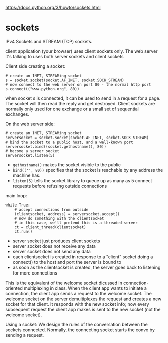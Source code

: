 https://docs.python.org/3/howto/sockets.html

# sockets

IPv4 Sockets and STREAM (TCP) sockets.

client application (your browser) uses client sockets only.
The web server it's talking to uses both server sockets and client sockets

Client side creating a socket:
```
# create an INET, STREAMing socket
s = socket.socket(socket.AF_INET, socket.SOCK_STREAM)
# now connect to the web server on port 80 - the normal http port
s.connect(("www.python.org", 80))
```
when socket s is connected, it can be used to send in a request for a page.
The socket will then read the reply and get destroyed. Client sockets are normally only used for one exchange or a small set of sequential exchanges.

On the web server side:
```
# create an INET, STREAMing socket
serversocket = socket.socket(socket.AF_INET, socket.SOCK_STREAM)
# bind the socket to a public host, and a well-known port
serversocket.bind((socket.gethostname(), 80))
# become a server socket
serversocket.listen(5)
```
- `gethostname()` makes the socket visible to the public
- `bind(('', 80))` specifies that the socket is reachable by any address the machine has.
- `listen(5)` tells the socket library to queue up as many as 5 connect requests before refusing outside connections

main loop:
```
while True:
    # accept connections from outside
    (clientsocket, address) = serversocket.accept()
    # now do something with the clientsocket
    # in this case, we'll pretend this is a threaded server
    ct = client_thread(clientsocket)
    ct.run()
```
- server socket just produces client sockets
- server socket does not receive any data
- server socket does not send any data
- each clientsocket is created in response to a "client" socket doing a connect() to the host and port the server is bound to
- as soon as the clientsocket is created, the server goes back to listening for more connections

This is the equivalent of the welcome socket dicussed in connection-oriented multiplexing in class. When the client app wants to initiate a 
connection, the client app sends a request to the welcome socket. The welcome socket on the server demultiplexes the request and creates a new 
socket for that client. It responds with the new socket info; now every subsequent request the client app makes is sent to the new socket (not the 
welcome socket).

Using a socket:
We design the rules of the conversation between the sockets connected. Normally, the connecting socket starts the convo by sending a request.